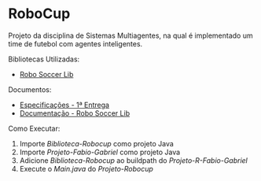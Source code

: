 # RoboCup

Projeto da disciplina de Sistemas Multiagentes, na qual é implementado um time de futebol com agentes inteligentes.

Bibliotecas Utilizadas:
  * [Robo Soccer Lib](https://bitbucket.org/brunohpmarques/robosoccerlib)

Documentos:
  * [Especificações - 1ª Entrega](https://github.com/fabioafreitas/RoboCup/blob/master/Documenta%C3%A7%C3%A3o%20-%201%C2%AA%20Entrega%20Projeto.pdf)
  * [Documentação - Robo Soccer Lib](https://github.com/fabioafreitas/RoboCup/blob/master/Documenta%C3%A7%C3%A3o%20-%20RoboSoccerLib%202D.pdf)
  
Como Executar:
  1. Importe *Biblioteca-Robocup* como projeto Java
  2. Importe *Projeto-Fabio-Gabriel* como projeto Java
  3. Adicione *Biblioteca-Robocup* ao buildpath do *Projeto-R-Fabio-Gabriel*
  4. Execute o *Main.java* do *Projeto-Robocup*
